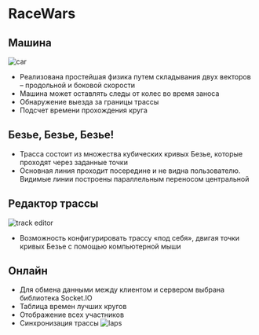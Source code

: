 # RaceWars
## Машина
![car](https://user-images.githubusercontent.com/90615348/218557333-69168a0f-aee7-42f5-8828-8b71d0265e0f.png)

- Реализована простейшая физика путем складывания двух векторов – продольной и боковой скорости
- Машина может оставлять следы от колес во время заноса
- Обнаружение выезда за границы трассы
- Подсчет времени прохождения круга

## Безье, Безье, Безье!

- Трасса состоит из множества кубических кривых Безье, которые проходят через заданные точки
- Основная линия проходит посередине и не видна пользователю. Видимые линии построены параллельным переносом центральной

## Редактор трассы
![track editor](https://user-images.githubusercontent.com/90615348/218557554-d24dbcbe-d155-4cb0-8b30-f5c52029a2bd.png)
- Возможность конфигурировать трассу «под себя», двигая точки кривых Безье с помощью компьютерной мыши

## Онлайн
- Для обмена данными между клиентом и сервером выбрана библиотека Socket.IO
- Таблица времен лучших кругов
- Отображение всех участников
- Синхронизация трассы
![laps](https://user-images.githubusercontent.com/90615348/218557290-2bfab6db-fd20-48b5-894c-dfc306aa4a91.png)
